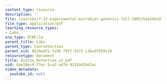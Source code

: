 ```yaml
---
content_type: resource
description: ''
file: /courses/7-13-experimental-microbial-genetics-fall-2003/6ae10ecdf7ec5ca2a47d9133ad26d2ac_Biotin_Detection_v2.pdf
file_type: application/pdf
learning_resource_types:
- Labs
ocw_type: OCWFile
parent_title: Labs
parent_type: CourseSection
parent_uid: 8534adf2-fa56-7977-9372-13ba3f559c18
resourcetype: Document
title: Biotin_Detection_v2.pdf
uid: 6ae10ecd-f7ec-5ca2-a47d-9133ad26d2ac
video_metadata:
  youtube_id: null
---
```


